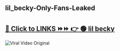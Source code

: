 
 ## lil_becky-Only-Fans-Leaked

# <h2><a href="https://clipsfans.com/lil_becky&ref=git">🔗 Click to LINKS ⏩⏩ 👉 🟢 lil becky </a></h2>

<a href="https://clipsfans.com/lil_becky&ref=git" rel="nofollow" data-target="animated-image.originalLink"><img src="https://i.ibb.co.com/xMMVF88/686577567.gif" alt="Viral Video Original" style="max-width: 100%; display: inline-block;" data-target="animated-image.originalImage"></a>
